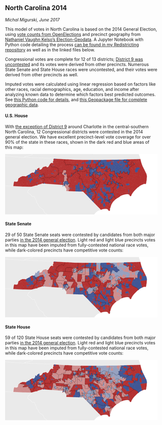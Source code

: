 North Carolina 2014
---

*Michal Migurski, June 2017*

This model of votes in North Carolina is based on the 2014 General Election,
using [vote counts from OpenElections](https://github.com/openelections/openelections-results-nc/blob/8d4eb39ed73ecad1460f08f7cddc518f05b968ff/raw/20141104__nc__general__precinct__raw.csv)
and precinct geography from [Nathaniel Vaughn Kelso’s Election-Geodata](https://github.com/nvkelso/election-geodata/tree/47d1ab793d96546fece39f0e112d8ae504c2ceb8/data/37-north-carolina/statewide/2014).
A Jupyter Notebook with Python code detailing the process
[can be found in my Redistricting repository](https://github.com/migurski/Redistricting/blob/3b5cbbef8d4e949f30a22892f9ffbea0e889e7ec/37%20-%20North%20Carolina/NC%20Imputation%20for%20PlanScore.ipynb)
as well as in the linked files below.

Congressional votes are complete for 12 of 13 districts;
[District 9 was uncontested](https://ballotpedia.org/United_States_House_of_Representatives_elections_in_North_Carolina,_2014)
and its votes were derived from other precincts. Numerous State Senate and State
House races were uncontested, and their votes were derived from other precincts
as well.

Imputed votes were calculated using linear regression based on factors like
other races, racial demographics, age, education, and income after analyzing
known data to determine which factors best predicted outcomes.
See [this Python code for details](iPython-Notebook.html), and
[this Geopackage file for complete geographic data](NC-Imputed-2014.gpkg.gz).

#### U.S. House

With [the exception of District 9](https://ballotpedia.org/North_Carolina%27s_9th_Congressional_District_elections,_2014)
around Charlotte in the central-southern North Carolina, 12 Congressional
districts were contested in the 2014 general election. We have excellent
precinct-level vote coverage for over 90% of the state in these races, shown in
the dark red and blue areas of this map:

![U.S. House precincts](precincts-ushouse.png)

#### State Senate

29 of 50 State Senate seats were contested by candidates from both major parties
[in the 2014 general election](https://ballotpedia.org/North_Carolina_State_Senate_elections,_2014).
Light red and light blue precincts votes in this map have been imputed from
fully-contested national race votes, while dark-colored precincts have
competitive vote counts:

![State Senate precincts](precincts-sldu.png)

#### State House

59 of 120 State House seats were contested by candidates from both major parties
[in the 2014 general election](https://ballotpedia.org/North_Carolina_House_of_Representatives_elections,_2014).
Light red and light blue precincts votes in this map have been imputed from
fully-contested national race votes, while dark-colored precincts have
competitive vote counts:

![State House precincts](precincts-sldl.png)
